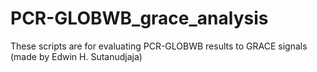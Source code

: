 # PCR-GLOBWB_grace_analysis
These scripts are for evaluating PCR-GLOBWB results to GRACE signals (made by Edwin H. Sutanudjaja)
